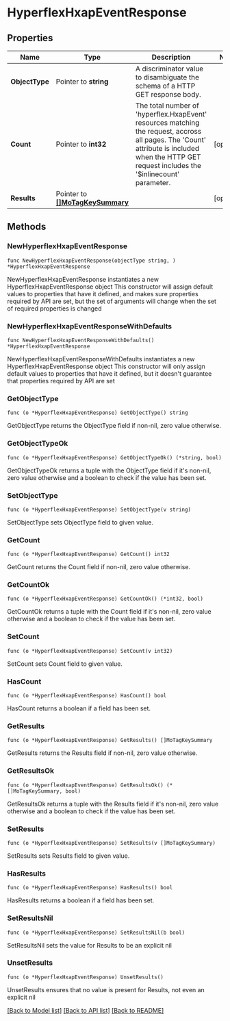 # HyperflexHxapEventResponse

## Properties

Name | Type | Description | Notes
------------ | ------------- | ------------- | -------------
**ObjectType** | Pointer to **string** | A discriminator value to disambiguate the schema of a HTTP GET response body. | 
**Count** | Pointer to **int32** | The total number of &#39;hyperflex.HxapEvent&#39; resources matching the request, accross all pages. The &#39;Count&#39; attribute is included when the HTTP GET request includes the &#39;$inlinecount&#39; parameter. | [optional] 
**Results** | Pointer to [**[]MoTagKeySummary**](mo.TagKeySummary.md) |  | [optional] 

## Methods

### NewHyperflexHxapEventResponse

`func NewHyperflexHxapEventResponse(objectType string, ) *HyperflexHxapEventResponse`

NewHyperflexHxapEventResponse instantiates a new HyperflexHxapEventResponse object
This constructor will assign default values to properties that have it defined,
and makes sure properties required by API are set, but the set of arguments
will change when the set of required properties is changed

### NewHyperflexHxapEventResponseWithDefaults

`func NewHyperflexHxapEventResponseWithDefaults() *HyperflexHxapEventResponse`

NewHyperflexHxapEventResponseWithDefaults instantiates a new HyperflexHxapEventResponse object
This constructor will only assign default values to properties that have it defined,
but it doesn't guarantee that properties required by API are set

### GetObjectType

`func (o *HyperflexHxapEventResponse) GetObjectType() string`

GetObjectType returns the ObjectType field if non-nil, zero value otherwise.

### GetObjectTypeOk

`func (o *HyperflexHxapEventResponse) GetObjectTypeOk() (*string, bool)`

GetObjectTypeOk returns a tuple with the ObjectType field if it's non-nil, zero value otherwise
and a boolean to check if the value has been set.

### SetObjectType

`func (o *HyperflexHxapEventResponse) SetObjectType(v string)`

SetObjectType sets ObjectType field to given value.


### GetCount

`func (o *HyperflexHxapEventResponse) GetCount() int32`

GetCount returns the Count field if non-nil, zero value otherwise.

### GetCountOk

`func (o *HyperflexHxapEventResponse) GetCountOk() (*int32, bool)`

GetCountOk returns a tuple with the Count field if it's non-nil, zero value otherwise
and a boolean to check if the value has been set.

### SetCount

`func (o *HyperflexHxapEventResponse) SetCount(v int32)`

SetCount sets Count field to given value.

### HasCount

`func (o *HyperflexHxapEventResponse) HasCount() bool`

HasCount returns a boolean if a field has been set.

### GetResults

`func (o *HyperflexHxapEventResponse) GetResults() []MoTagKeySummary`

GetResults returns the Results field if non-nil, zero value otherwise.

### GetResultsOk

`func (o *HyperflexHxapEventResponse) GetResultsOk() (*[]MoTagKeySummary, bool)`

GetResultsOk returns a tuple with the Results field if it's non-nil, zero value otherwise
and a boolean to check if the value has been set.

### SetResults

`func (o *HyperflexHxapEventResponse) SetResults(v []MoTagKeySummary)`

SetResults sets Results field to given value.

### HasResults

`func (o *HyperflexHxapEventResponse) HasResults() bool`

HasResults returns a boolean if a field has been set.

### SetResultsNil

`func (o *HyperflexHxapEventResponse) SetResultsNil(b bool)`

 SetResultsNil sets the value for Results to be an explicit nil

### UnsetResults
`func (o *HyperflexHxapEventResponse) UnsetResults()`

UnsetResults ensures that no value is present for Results, not even an explicit nil

[[Back to Model list]](../README.md#documentation-for-models) [[Back to API list]](../README.md#documentation-for-api-endpoints) [[Back to README]](../README.md)



